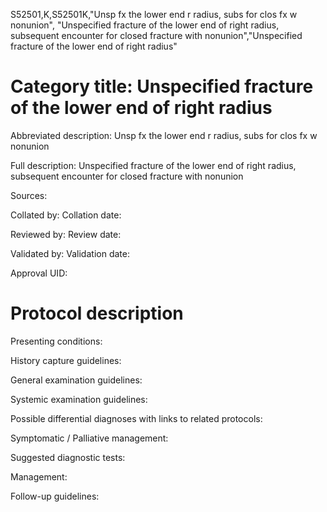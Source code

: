 S52501,K,S52501K,"Unsp fx the lower end r radius, subs for clos fx w nonunion", "Unspecified fracture of the lower end of right radius, subsequent encounter for closed fracture with nonunion","Unspecified fracture of the lower end of right radius"
# Category title: Unspecified fracture of the lower end of right radius

Abbreviated description: Unsp fx the lower end r radius, subs for clos fx w nonunion

Full description: Unspecified fracture of the lower end of right radius, subsequent encounter for closed fracture with nonunion

Sources:

Collated by:
Collation date:

Reviewed by:
Review date:

Validated by:
Validation date:

Approval UID:

# Protocol description

Presenting conditions:

History capture guidelines:

General examination guidelines:

Systemic examination guidelines:

Possible differential diagnoses with links to related protocols:

Symptomatic / Palliative management:

Suggested diagnostic tests:

Management:

Follow-up guidelines:
